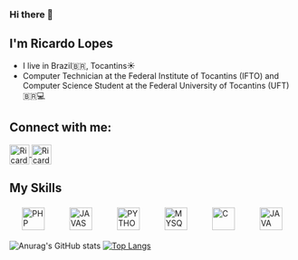 ### Hi there 👋
## I'm Ricardo Lopes
- I live in Brazil🇧🇷, Tocantins☀️
- Computer Technician at the Federal Institute of Tocantins (IFTO) and Computer Science Student at the Federal University of Tocantins (UFT) 🇧🇷💻

## Connect with me:

<!-- LINKEDIN -->
<a href="https://www.linkedin.com/in/ricardo-lopes-tomaz-19053b297?originalSubdomain=br" target="_blank">
  <img align="center" alt="Ricardo-Linkedin" height="35" width="35" src="https://cdn-icons-png.flaticon.com/256/174/174857.png" style="max-width:100%;">
</a>

<!-- EMAIL -->
<a href="mailto:ricardolptz42@gmail.com" target="_blank">
  <img align="center" alt="Ricardo-Email" height="35" width="35" src="https://cdn-icons-png.flaticon.com/512/732/732200.png" style="max-width:100%;">
</a>

## My Skills

<div style="display: flex; flex-wrap: wrap; justify-content: space-around;">
  <img alt="PHP" height="40" width="40" src="https://cdn.jsdelivr.net/gh/devicons/devicon/icons/php/php-original.svg" style="max-width:100%; margin: 5px;">
  <img alt="JAVASCRIPT" height="40" width="40" src="https://cdn.jsdelivr.net/gh/devicons/devicon/icons/javascript/javascript-original.svg" style="max-width:100%; margin: 5px;">
  <img alt="PYTHON" height="40" width="40" src="https://cdn.jsdelivr.net/gh/devicons/devicon/icons/python/python-original.svg" style="max-width:100%; margin: 5px;">
  <img alt="MYSQL" height="40" width="40" src="https://cdn.jsdelivr.net/gh/devicons/devicon/icons/mysql/mysql-original-wordmark.svg" style="max-width:100%; margin: 5px;">
  <img alt="C" height="40" width="40" src="https://cdn.jsdelivr.net/gh/devicons/devicon/icons/c/c-original.svg" style="max-width:100%; margin: 5px;">
  <img alt="JAVA" height="40" width="40" src="https://cdn.jsdelivr.net/gh/devicons/devicon/icons/java/java-original.svg" style="max-width:100%; margin: 5px;">
</div>



![Anurag's GitHub stats](https://github-readme-stats.vercel.app/api?username=ricardolopestomaz&layout=compact&show_icons=true&theme=dark)
[![Top Langs](https://github-readme-stats.vercel.app/api/top-langs/?username=ricardolopestomaz&layout=compact)](https://github.com/ricardolopestomaz)


<!--
**ricardolopestomaz/ricardolopestomaz** is a ✨ _special_ ✨ repository because its `README.md` (this file) appears on your GitHub profile.

Here are some ideas to get you started:

- 🔭 I’m currently working on ...
- 🌱 I’m currently learning ...
- 👯 I’m looking to collaborate on ...
- 🤔 I’m looking for help with ...
- 💬 Ask me about ...
- 📫 How to reach me: ...
- 😄 Pronouns: ...
- ⚡ Fun fact: ...
-->

